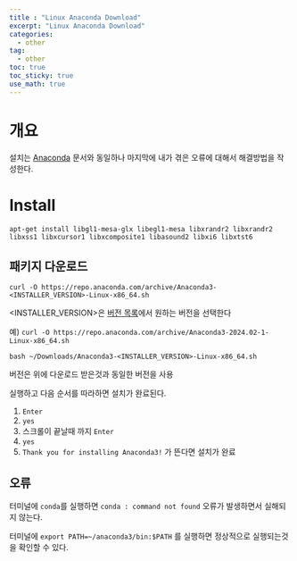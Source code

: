 ```yaml
---
title : "Linux Anaconda Download"
excerpt: "Linux Anaconda Download"
categories:
  - other
tag:
  - other
toc: true
toc_sticky: true
use_math: true
---
```


# 개요

설치는 [Anaconda](https://docs.anaconda.com/free/anaconda/install/linux/) 문서와 동일하나 마지막에 내가 겪은 오류에 대해서 해결방법을 작성한다.

# Install

```
apt-get install libgl1-mesa-glx libegl1-mesa libxrandr2 libxrandr2 libxss1 libxcursor1 libxcomposite1 libasound2 libxi6 libxtst6
```

## 패키지 다운로드
```
curl -O https://repo.anaconda.com/archive/Anaconda3-<INSTALLER_VERSION>-Linux-x86_64.sh
```
<INSTALLER_VERSION>은 [버전 목록](https://repo.anaconda.com/archive/)에서 원하는 버전을 선택한다

예) `curl -O https://repo.anaconda.com/archive/Anaconda3-2024.02-1-Linux-x86_64.sh`

```
bash ~/Downloads/Anaconda3-<INSTALLER_VERSION>-Linux-x86_64.sh
```

버전은 위에 다운로드 받은것과 동일한 버전을 사용

실행하고 다음 순서를 따라하면 설치가 완료된다.

1. `Enter`
2. `yes`
3. 스크롤이 끝날때 까지 `Enter`
4. `yes`
5. `Thank you for installing Anaconda3!` 가 뜬다면 설치가 완료

## 오류

터미널에 `conda`를 실행하면 `conda : command not found` 오류가 발생하면서 실해되지 않는다.

터미널에 `export PATH=~/anaconda3/bin:$PATH` 를 실행하면 정상적으로 실행되는것을 확인할 수 있다.